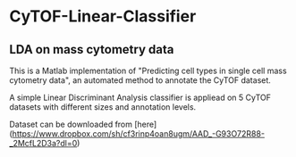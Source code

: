 # CyTOF-Linear-Classifier
## LDA on mass cytometry data

This is a Matlab implementation of "Predicting cell types in single cell mass cytometry data", an automated method to annotate the CyTOF dataset.

A simple Linear Discriminant Analysis classifier is appliead on 5 CyTOF datasets with different sizes and annotation levels.

Dataset can be downloaded from [here] (https://www.dropbox.com/sh/cf3rinp4oan8ugm/AAD_-G93O72R88-_2McfL2D3a?dl=0)
